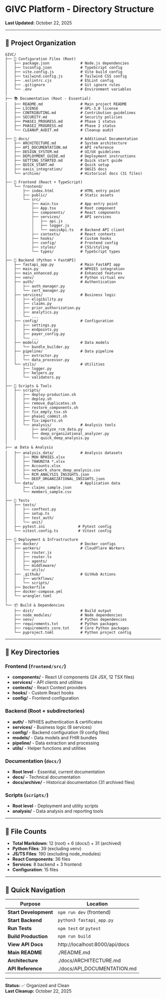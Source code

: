 # GIVC Platform - Directory Structure

**Last Updated:** October 22, 2025

---

## 📁 Project Organization

```
GIVC/
├── 📄 Configuration Files (Root)
│   ├── package.json              # Node.js dependencies
│   ├── tsconfig.json             # TypeScript config
│   ├── vite.config.js            # Vite build config
│   ├── tailwind.config.js        # Tailwind CSS config
│   ├── .eslintrc.cjs             # ESLint config
│   ├── .gitignore                # Git ignore rules
│   └── .env                      # Environment variables
│
├── 📚 Documentation (Root - Essential)
│   ├── README.md                 # Main project README
│   ├── LICENSE                   # GPL-3.0 license
│   ├── CONTRIBUTING.md           # Contribution guidelines
│   ├── SECURITY.md               # Security policies
│   ├── PHASE1_PROGRESS.md        # Phase 1 status
│   ├── PHASE2_PROGRESS.md        # Phase 2 status
│   └── CLEANUP_AUDIT.md          # Cleanup audit
│
├── 📖 docs/                       # Additional Documentation
│   ├── ARCHITECTURE.md           # System architecture
│   ├── API_DOCUMENTATION.md      # API reference
│   ├── DESIGN_SYSTEM.md          # UI/UX guidelines
│   ├── DEPLOYMENT_GUIDE.md       # Deployment instructions
│   ├── GETTING_STARTED.md        # Quick start guide
│   ├── QUICK_START.md            # Quick setup
│   ├── oasis_integration/        # OASIS docs
│   └── archive/                  # Historical docs (31 files)
│
├── 🎨 Frontend (React + TypeScript)
│   └── frontend/
│       ├── index.html            # HTML entry point
│       ├── public/               # Static assets
│       └── src/
│           ├── main.tsx          # App entry point
│           ├── App.tsx           # Root component
│           ├── components/       # React components
│           ├── services/         # API services
│           │   ├── api.js
│           │   ├── logger.js
│           │   └── oasisApi.ts   # Backend API client
│           ├── contexts/         # React contexts
│           ├── hooks/            # Custom hooks
│           ├── config/           # Frontend config
│           ├── styles/           # CSS/styling
│           └── types/            # TypeScript types
│
├── 🐍 Backend (Python + FastAPI)
│   ├── fastapi_app.py            # Main FastAPI app
│   ├── main.py                   # NPHIES integration
│   ├── main_enhanced.py          # Enhanced features
│   ├── venv/                     # Python virtual env
│   ├── auth/                     # Authentication
│   │   ├── auth_manager.py
│   │   └── cert_manager.py
│   ├── services/                 # Business logic
│   │   ├── eligibility.py
│   │   ├── claims.py
│   │   ├── prior_authorization.py
│   │   ├── analytics.py
│   │   └── ...
│   ├── config/                   # Configuration
│   │   ├── settings.py
│   │   ├── endpoints.py
│   │   ├── payer_config.py
│   │   └── ...
│   ├── models/                   # Data models
│   │   └── bundle_builder.py
│   ├── pipeline/                 # Data pipeline
│   │   ├── extractor.py
│   │   └── data_processor.py
│   └── utils/                    # Utilities
│       ├── logger.py
│       ├── helpers.py
│       └── validators.py
│
├── 🔧 Scripts & Tools
│   ├── scripts/
│   │   ├── deploy-production.sh
│   │   ├── deploy.sh
│   │   ├── remove_duplicates.sh
│   │   ├── restore_components.sh
│   │   ├── fix_empty_tsx.sh
│   │   ├── phase1_commit.sh
│   │   ├── fix-imports.sh
│   │   └── analysis/             # Analysis tools
│   │       ├── analyze_rcm_data.py
│   │       ├── deep_organizational_analyzer.py
│   │       └── quick_deep_analysis.py
│
├── 📊 Data & Analysis
│   ├── analysis_data/            # Analysis datasets
│   │   ├── MOH NPHIES.xlsx
│   │   ├── TAWUNIYA *.xlsx
│   │   ├── Accounts.xlsx
│   │   ├── network_share_deep_analysis.csv
│   │   ├── RCM_ANALYSIS_INSIGHTS.json
│   │   └── DEEP_ORGANIZATIONAL_INSIGHTS.json
│   └── data/                     # Application data
│       ├── claims_sample.json
│       └── members_sample.csv
│
├── 🧪 Tests
│   ├── tests/
│   │   ├── conftest.py
│   │   ├── setup.ts
│   │   ├── test_auth/
│   │   └── unit/
│   ├── pytest.ini               # Pytest config
│   └── vitest.config.ts         # Vitest config
│
├── 🚀 Deployment & Infrastructure
│   ├── docker/                   # Docker configs
│   ├── workers/                  # Cloudflare Workers
│   │   ├── router.js
│   │   ├── router.ts
│   │   ├── agents/
│   │   ├── middleware/
│   │   └── utils/
│   ├── .github/                  # GitHub Actions
│   │   ├── workflows/
│   │   └── scripts/
│   ├── Dockerfile
│   ├── docker-compose.yml
│   └── wrangler.toml
│
└── 📦 Build & Dependencies
    ├── dist/                     # Build output
    ├── node_modules/             # Node dependencies
    ├── venv/                     # Python dependencies
    ├── requirements.txt          # Python packages
    ├── requirements_core.txt     # Core Python packages
    └── pyproject.toml            # Python project config
```

---

## 🎯 Key Directories

### Frontend (`frontend/src/`)
- **components/** - React UI components (24 JSX, 12 TSX files)
- **services/** - API clients and utilities
- **contexts/** - React Context providers
- **hooks/** - Custom React hooks
- **config/** - Frontend configuration

### Backend (Root + subdirectories)
- **auth/** - NPHIES authentication & certificates
- **services/** - Business logic (8 services)
- **config/** - Backend configuration (9 config files)
- **models/** - Data models and FHIR bundles
- **pipeline/** - Data extraction and processing
- **utils/** - Helper functions and utilities

### Documentation (`docs/`)
- **Root level** - Essential, current documentation
- **docs/** - Technical documentation
- **docs/archive/** - Historical documentation (31 archived files)

### Scripts (`scripts/`)
- **Root level** - Deployment and utility scripts
- **analysis/** - Data analysis and reporting tools

---

## 📝 File Counts

- **Total Markdown**: 12 (root) + 6 (docs/) + 31 (archived)
- **Python Files**: 39 (excluding venv)
- **JS/TS Files**: 190 (excluding node_modules)
- **React Components**: 36 files
- **Services**: 8 backend + 3 frontend
- **Configuration**: 15 files

---

## 🚀 Quick Navigation

| Purpose | Location |
|---------|----------|
| **Start Development** | `npm run dev` (frontend) |
| **Start Backend** | `python3 fastapi_app.py` |
| **Run Tests** | `npm test` or `pytest` |
| **Build Production** | `npm run build` |
| **View API Docs** | http://localhost:8000/api/docs |
| **Main README** | ./README.md |
| **Architecture** | ./docs/ARCHITECTURE.md |
| **API Reference** | ./docs/API_DOCUMENTATION.md |

---

**Status:** ✅ Organized and Clean  
**Last Cleanup:** October 22, 2025
